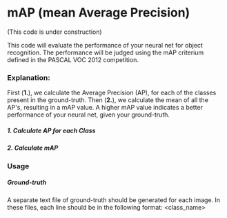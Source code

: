 # mAP (mean Average Precision)

(This code is under construction)

This code will evaluate the performance of your neural net for object recognition.
The performance will be judged using the mAP criterium defined in the PASCAL VOC 2012 competition.

### Explanation:
First (**1.**), we calculate the Average Precision (AP), for each of the classes present in the ground-truth. Then (**2.**), we calculate the mean of all the AP's, resulting in a mAP value. A higher mAP value indicates a better performance of your neural net, given your ground-truth.

##### 1. Calculate AP for each Class

##### 2. Calculate mAP

### Usage

##### Ground-truth

A separate text file of ground-truth should be generated for each image. In these files, each line should be in the following format:
<class_name> <left> <top> <right> <bottom>
